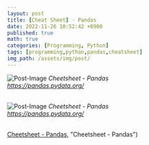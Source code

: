 ```yaml
---
layout: post
title: [Cheat Sheet] - Pandas
date: 2022-11-26 10:52:42 +0900
published: true
math: true
categories: [Programming, Python]
tags: [programming,python,pandas,cheatsheet]
img_path: /assets/img/post/
---
```



![Post-Image](Pandas-cheatsheet1.png)
_Cheetsheet - Pandas<br>
https://pandas.pydata.org/_
<br><br>


![Post-Image](Pandas-cheatsheet2.png)
_Cheetsheet - Pandas<br>
https://pandas.pydata.org/_
<br><br>


[Cheetsheet - Pandas](https://pandas.pydata.org/Pandas_Cheat_Sheet.pdf), "Cheetsheet - Pandas")